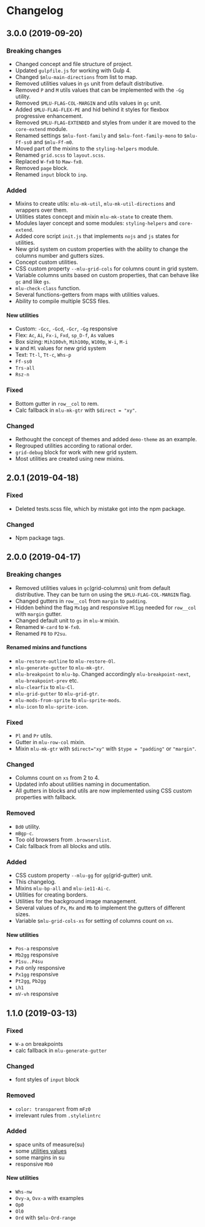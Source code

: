 # Changelog

## 3.0.0 (2019-09-20)

### Breaking changes
- Changed concept and file structure of project.
- Updated `gulpfile.js` for working with Gulp 4.
- Changed `$mlu-main-directions` from list to map.
- Removed utilities values in `gs` unit from default distributive.
- Removed `P` and `M` utils values that can be implemented with the `-Gg` utility.
- Removed `$MLU-FLAG-COL-MARGIN` and utils values in `gc` unit.
- Added `$MLU-FLAG-FLEX-PE` and hid behind it styles for flexbox progressive enhancement.
- Removed `$MLU-FLAG-EXTENDED` and styles from under it are moved to the `core-extend` module.
- Renamed settings `$mlu-font-family` and `$mlu-font-family-mono` to `$mlu-Ff-ss0` and `$mlu-Ff-m0`.
- Moved part of the mixins to the `styling-helpers` module.
- Renamed `grid.scss` to `layout.scss`.
- Replaced `W-fx0` to `Maw-fx0`.
- Removed `page` block.
- Renamed `input` block to `inp`.

### Added
- Mixins to create utils: `mlu-mk-util`, `mlu-mk-util-directions` and wrappers over them.
- Utilities states concept and mixin `mlu-mk-state` to create them.
- Modules layer concept and some modules: `styling-helpers` and `core-extend`.
- Added core script `init.js` that implements `nojs` and `js` states for utilities.
- New grid system on custom properties with the ability to change the columns number and gutters sizes.
- Concept custom utilities.
- CSS custom property `--mlu-grid-cols` for columns count in grid system.
- Variable columns units based on custom properties, that can behave like `gc` and like `gs`.
- `mlu-check-class` function.
- Several functions-getters from maps with utilities values.
- Ability to compile multiple SCSS files.
#### New utilities
- Custom: `-Gcc`, `-Gcd`, `-Gcr`, `-Gg` responsive
- Flex: `Ac`, `Ai`, `Fx-i`, `Fxd`, `sp_D-f`, `As` values 
- Box sizing: `Mih100vh`, `Mih100p`, `W100p`, `W-i`, `M-i`
- `W` and `Ml` values for new grid system
- Text: `Tt-l`, `Tt-c`, `Whs-p`
- `Ff-ss0`
- `Trs-all`
- `Rsz-n`

### Fixed
- Bottom gutter in `row__col` to rem.
- Calc fallback in `mlu-mk-gtr` with `$direct = "xy"`.

### Changed
- Rethought the concept of themes and added `demo-theme` as an example.
- Regrouped utilities according to rational order.
- `grid-debug` block for work with new grid system.
- Most utilities are created using new mixins.

## 2.0.1 (2019-04-18)

### Fixed
- Deleted tests.scss file, which by mistake got into the npm package.

### Changed
- Npm package tags.

## 2.0.0 (2019-04-17)

### Breaking changes
- Removed utilities values in `gc`(grid-columns) unit from default distributive. They can be turn on using the `$MLU-FLAG-COL-MARGIN` flag.
- Changed gutters in `row__col` from `margin` to `padding`.
- Hidden behind the flag `Mx1gg` and responsive `Ml1gg` needed for `row__col` with `margin` gutter.
- Changed default unit to `gs` in `mlu-W` mixin.
- Renamed `W-card` to `W-fx0`.
- Renamed `P8` to `P2su`.
#### Renamed mixins and functions
- `mlu-restore-outline` to `mlu-restore-Ol`.
- `mlu-generate-gutter` to `mlu-mk-gtr`.
- `mlu-breakpoint` to `mlu-bp`. Changed accordingly `mlu-breakpoint-next`, `mlu-breakpoint-prev` etc.
- `mlu-clearfix` to `mlu-Cl`.
- `mlu-grid-gutter` to `mlu-grid-gtr`.
- `mlu-mods-from-sprite` to `mlu-sprite-mods`.
- `mlu-icon` to `mlu-sprite-icon`.

### Fixed
- `Pl` and `Pr` utils.
- Gutter in `mlu-row-col` mixin.
- Mixin `mlu-mk-gtr` with `$direct="xy"` with `$type = "padding"` or `"margin"`.

### Changed
- Columns count on `xs` from 2 to 4.
- Updated info about utilities naming in documentation.
- All gutters in blocks and utils are now implemented using CSS custom properties with fallback.

### Removed
- `Bd0` utility.
- `mBgp-c`.
- Too old browsers from `.browserslist`.
- Calc fallback from all blocks and utils.

### Added
- CSS custom property `--mlu-gg` for `gg`(grid-gutter) unit.
- This changelog.
- Mixins `mlu-bp-all` and `mlu-ie11-Ai-c`.
- Utilities for creating borders.
- Utilities for the background image management.
- Several values of `Px`, `Mx` and `Mb` to implement the gutters of different sizes.
- Variable `$mlu-grid-cols-xs` for setting of columns count on `xs`.
#### New utilities
- `Pos-a` responsive
- `Mb2gg` responsive
- `P1su..P4su`
- `Px0` only responsive
- `Px1gg` responsive
- `Pt2gg`, `Pb2gg`
- `Lh1`
- `mV-vh` responsive

## 1.1.0 (2019-03-13)

### Fixed
- `W-a` on breakpoints
- calc fallback in `mlu-generate-gutter`

### Changed
- font styles of `input` block

### Removed
- `color: transparent` from `mFz0`
- irrelevant rules from `.stylelintrc`

### Added
- space units of measure(su)
- some [utilities values](/mr150/mlut/commit/abe5dfc74876b8948f3908f8b61397254abeac1b)
- some margins in su
- responsive `Mb0`
#### New utilities
- `Whs-nw`
- `Ovy-a`, `Ovx-a` with examples
- `Op0`
- `Ol0`
- `Ord` with `$mlu-Ord-range`
